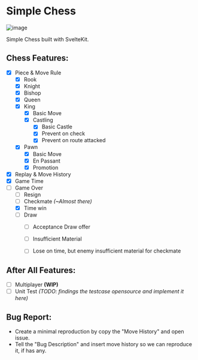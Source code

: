 # Simple Chess

![image](https://github.com/WailanTirajoh/sveltekit-chess/assets/53980548/60239455-55ab-4a3b-9167-50d4570651c8)

Simple Chess built with SvelteKit.


## Chess Features:
- [x] Piece & Move Rule
  - [x] Rook
  - [x] Knight
  - [x] Bishop
  - [x] Queen
  - [x] King
    - [x] Basic Move
    - [x] Castling
      - [x] Basic Castle
      - [x] Prevent on check
      - [x] Prevent on route attacked
  - [x] Pawn
    - [x] Basic Move 
    - [x] En Passant
    - [x] Promotion
- [x] Replay & Move History
- [x] Game Time
- [ ] Game Over
    - [ ] Resign
    - [ ] Checkmate _(~Almost there)_
    - [x] Time win
    - [ ] Draw
      - [ ] Acceptance Draw offer
      - [ ] Insufficient Material
      - [ ] Lose on time, but enemy insufficient material for checkmate


## After All Features:
- [ ] Multiplayer **(WIP)**
- [ ] Unit Test _(TODO: findings the testcase opensource and implement it here)_

## Bug Report:
- Create a minimal reproduction by copy the "Move History" and open issue.
- Tell the "Bug Description" and insert move history so we can reproduce it, if has any.
